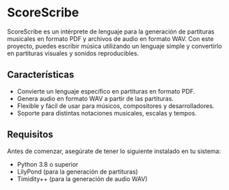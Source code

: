 # ScoreScribe

ScoreScribe es un intérprete de lenguaje para la generación de partituras musicales en formato PDF y archivos de audio en formato WAV. Con este proyecto, puedes escribir música utilizando un lenguaje simple y convertirlo en partituras visuales y sonidos reproducibles.


## Características

- Convierte un lenguaje específico en partituras en formato PDF.
- Genera audio en formato WAV a partir de las partituras.
- Flexible y fácil de usar para músicos, compositores y desarrolladores.
- Soporte para distintas notaciones musicales, escalas y tempos.


## Requisitos

Antes de comenzar, asegúrate de tener lo siguiente instalado en tu sistema:

- Python 3.8 o superior
- LilyPond (para la generación de partituras)
- Timidity++ (para la generación de audio WAV)




